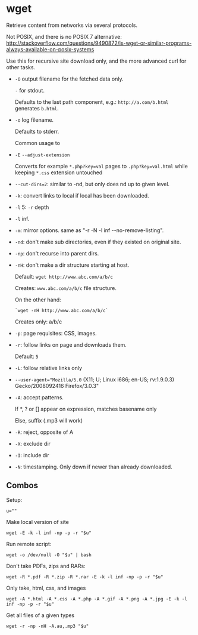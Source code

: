 # wget

Retrieve content from networks via several protocols.

Not POSIX, and there is no POSIX 7 alternative: <http://stackoverflow.com/questions/9490872/is-wget-or-similar-programs-always-available-on-posix-systems>

Use this for recursive site download only, and the more advanced curl for other tasks.

-   `-O` output filename for the fetched data only.

    `-` for stdout.

    Defaults to the last path component, e.g.: `http://a.com/b.html` generates `b.html`.

-   `-o` log filename.

    Defaults to stderr.

    Common usage to 

-   `-E` `--adjust-extension`

    Converts for example `*.php?key=val` pages to `.php?key=val.html` while keeping `*.css` extension untouched

-   `--cut-dirs=2`: similar to -nd, but only does nd up to given level.

-   `-k`: convert links to local if local has been downloaded.

-   `-l` 5: `-r` depth

-   `-l` inf.

-   `-m`: mirror options. same as "-r -N -l inf --no-remove-listing".

-   `-nd`: don't make sub directories, even if they existed on original site.

-   `-np`: don't recurse into parent dirs.

-   `-nH`: don't make a dir structure starting at host.

    Default: `wget http://www.abc.com/a/b/c`

    Creates: `www.abc.com/a/b/c` file structure.

    On the other hand:

        `wget -nH http://www.abc.com/a/b/c`

    Creates only: a/b/c

-   `-p`: page requisites: CSS, images.

-   `-r`: follow links on page and downloads them.

    Default: `5`

-   `-L`: follow relative links only

-   `--user-agent="Mozilla/5.0` (X11; U; Linux i686; en-US; rv:1.9.0.3) Gecko/2008092416 Firefox/3.0.3"

-   `-A`: accept patterns.

    If *, ? or [] appear on expression, matches basename only

    Else, suffix (.mp3 will work)

-   `-R`: reject, opposite of A

-   `-X`: exclude dir

-   `-I`: include dir

-   `-N`: timestamping. Only down if newer than already downloaded.

## Combos

Setup:

    u=""

Make local version of site

    wget -E -k -l inf -np -p -r "$u"

Run remote script:

    wget -o /dev/null -O "$u" | bash

Don't take PDFs, zips and RARs:

    wget -R *.pdf -R *.zip -R *.rar -E -k -l inf -np -p -r "$u"

Only take, html, css, and images

    wget -A *.html -A *.css -A *.php -A *.gif -A *.png -A *.jpg -E -k -l inf -np -p -r "$u"

Get all files of a given types

    wget -r -np -nH -A.au,.mp3 "$u"


